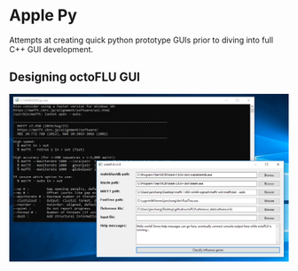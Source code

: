 # Apple Py

Attempts at creating quick python prototype GUIs prior to diving into full C++ GUI development.

## Designing octoFLU GUI

![alt text](https://github.com/j23414/apple_py/blob/master/octoFLU_win.PNG)
